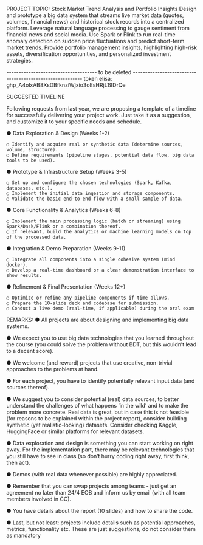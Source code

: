 PROJECT TOPIC: Stock Market Trend Analysis and Portfolio Insights
Design and prototype a big data system that streams live market data (quotes, volumes, financial news)
and historical stock records into a centralized platform. Leverage natural language processing to gauge
sentiment from financial news and social media. Use Spark or Flink to run real-time anomaly detection
on sudden price fluctuations and predict short-term market trends. Provide portfolio management
insights, highlighting high-risk assets, diversification opportunities, and personalized investment
strategies.

------------------------------------- to be deleted ---------------------------------------------------------
token elisa: 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

SUGGESTED TIMELINE

Following requests from last year, we are proposing a template of a timeline for successfully
delivering your project work. Just take it as a suggestion, and customize it to your specific needs
and schedule.

● Data Exploration & Design (Weeks 1-2)

    ○ Identify and acquire real or synthetic data (determine sources, volume, structure).
    ○ Define requirements (pipeline stages, potential data flow, big data tools to be used).
    
● Prototype & Infrastructure Setup (Weeks 3-5)

    ○ Set up and configure the chosen technologies (Spark, Kafka, databases, etc.).
    ○ Implement the initial data ingestion and storage components.
    ○ Validate the basic end-to-end flow with a small sample of data.
    
● Core Functionality & Analytics (Weeks 6-8)

    ○ Implement the main processing logic (batch or streaming) using Spark/Dask/Flink or a combination thereof.
    ○ If relevant, build the analytics or machine learning models on top of the processed data.
    
● Integration & Demo Preparation (Weeks 9-11)

    ○ Integrate all components into a single cohesive system (mind docker).
    ○ Develop a real-time dashboard or a clear demonstration interface to show results.
    
● Refinement & Final Presentation (Weeks 12+)

    ○ Optimize or refine any pipeline components if time allows.
    ○ Prepare the 10-slide deck and codebase for submission.
    ○ Conduct a live demo (real-time, if applicable) during the oral exam

REMARKS:
● All projects are about designing and implementing big data systems.

● We expect you to use big data technologies that you learned throughout the course
(you could solve the problem without BDT, but this wouldn’t lead to a decent score).

● We welcome (and reward) projects that use creative, non-trivial approaches to the
problems at hand.

● For each project, you have to identify potentially relevant input data (and sources
thereof).

● We suggest you to consider potential (real) data sources, to better understand the
challenges of what happens ‘in the wild’ and to make the problem more concrete.
Real data is great, but in case this is not feasible (for reasons to be explained within
the project report), consider building synthetic (yet realistic-looking) datasets.
Consider checking Kaggle, HuggingFace or similar platforms for relevant datasets.

● Data exploration and design is something you can start working on right away. For
the implementation part, there may be relevant technologies that you still have to
see in class (so don’t hurry coding right away, first think, then act).

● Demos (with real data whenever possible) are highly appreciated.

● Remember that you can swap projects among teams - just get an agreement no
later than 24/4 EOB and inform us by email (with all team members involved in CC).

● You have details about the report (10 slides) and how to share the code.

● Last, but not least: projects include details such as potential approaches,
metrics, functionality etc. These are just suggestions, do not consider them
as mandatory
